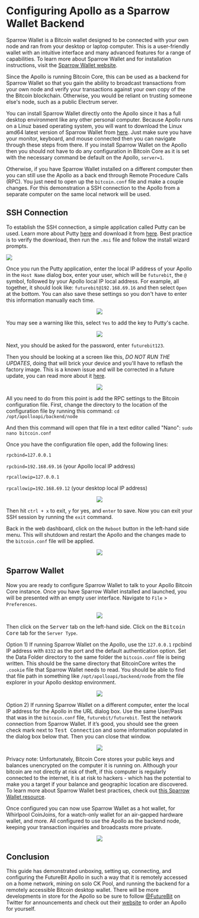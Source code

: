 # Configuring Apollo as a Sparrow Wallet Backend
Sparrow Wallet is a Bitcoin wallet designed to be connected with your own node and ran from your desktop or laptop computer. This is a user-friendly wallet with an intuitive interface and many advanced features for a range of capabilities. To learn more about Sparrow Wallet and for installation instructions, visit the [Sparrow Wallet website](https://www.sparrowwallet.com/).

Since the Apollo is running Bitcoin Core, this can be used as a backend for Sparrow Wallet so that you gain the ability to broadcast transactions from your own node and verify your transactions against your own copy of the the Bitcoin blockchain. Otherwise, you would be reliant on trusting someone else's node, such as a public Electrum server.

You can install Sparrow Wallet directly onto the Apollo since it has a full desktop environment like any other personal computer. Because Apollo runs on a Linuz based operating system, you will want to download the Linux amd64 latest version of Sparrow Wallet from [here](https://www.sparrowwallet.com/download/). Just make sure you have your monitor, keyboard, and mouse connected then you can navigate through these steps from there. If you install Sparrow Wallet on the Apollo then you should not have to do any configuration in Bitcoin Core as it is set with the necessary command be default on the Apollo, `server=1`.  

Otherwise, if you have Sparrow Wallet installed on a different computer then you can still use the Apollo as a back end through Remote Procedure Calls (RPC). You just need to open up the `bitcoin.conf` file and make a couple changes. For this demonstration a SSH connection to the Apollo from a separate computer on the same local network will be used. 

## SSH Connection
To establish the SSH connection, a simple application called Putty can be used. Learn more about Putty [here](https://www.putty.org/) and download it from [here](https://www.chiark.greenend.org.uk/~sgtatham/putty/latest.html). Best practice is to verify the download, then run the `.msi` file and follow the install wizard prompts.

![](assets/ssh00.png)

Once you run the Putty application, enter the local IP address of your Apollo in the `Host Name` dialog box, enter your user, which will be `futurebit`, the `@` symbol, followed by your Apollo local IP local address. For example, all together, it should look like: `futurebit@192.168.69.16` and then select `Open` at the bottom. You can also save these settings so you don't have to enter this information manually each time. 

<p align="center">
  <img src="assets/ssh01.png">
</p>

You may see a warning like this, select `Yes` to add the key to Putty's cache.  

<p align="center">
  <img src="assets/ssh02.png">
</p>

Next, you should be asked for the password, enter `futurebit123`.

Then you should be looking at a screen like this, *DO NOT RUN THE UPDATES*, doing that will brick your device and you'll have to reflash the factory image. This is a known issue and will be corrected in a future update, you can read more about it [here](https://bitcointalk.org/index.php?topic=5340015.msg57091053#msg57091053). 

<p align="center">
  <img src="assets/ssh03.png">
</p>

All you need to do from this point is add the RPC settings to the Bitcoin configuration file. First, change the directory to the location of the configuration file by running this command: `cd /opt/apolloapi/backend/node`

And then this command will open that file in a text editor called "Nano": `sudo nano bitcoin.conf`

Once you have the configuration file open, add the following lines:

`rpcbind=127.0.0.1`

`rpcbind=192.168.69.16` (your Apollo local IP address)

`rpcallowip=127.0.0.1`

`rpcallowip=192.168.69.12` (your desktop local IP address)

<p align="center">
  <img src="assets/ssh04.png">
</p>

Then hit `ctrl + x` to exit, `y` for yes, and `enter` to save. Now you can exit your SSH session by running the `exit` command. 

Back in the web dashboard, click on the `Reboot` button in the left-hand side menu. This will shutdown and restart the Apollo and the changes made to the `bitcoin.conf` file will be applied. 

<p align="center">
  <img src="assets/reboot00.png">
</p>

## Sparrow Wallet
Now you are ready to configure Sparrow Wallet to talk to your Apollo Bitcoin Core instance. Once you have Sparrow Wallet installed and launched, you will be presented with an empty user interface. Navigate to `File` > `Preferences`.

<p align="center">
  <img src="assets/sparrow00.png">
</p>

Then click on the <kbd>Server</kbd> tab on the left-hand side. Click on the <kbd>Bitcoin Core</kbd> tab for the `Server Type`. 

Option 1) If running Sparrow Wallet on the Apollo, use the `127.0.0.1` rpcbind IP address with `8332` as the port and the default authentication option. Set the Data Folder directory to the same folder the `bitcoin.conf` file is being written. This should be the same directory that BitcoinCore writes the `.cookie` file that Sparrow Wallet needs to read. You should be able to find that file path in something like `/opt/apolloapi/backend/node` from the file explorer in your Apollo desktop environment.

<p align="center">
  <img src="assets/sparrow01_1.png">
</p>

Option 2) If running Sparrow Wallet on a different computer, enter the local IP address for the Apollo in the URL dialog box. Use the same User/Pass that was in the `bitcoin.conf` file, `futurebit/futurebit`. Test the network connection from Sparrow Wallet. If it’s good, you should see the green check mark next to <kbd>Test Connection</kbd> and some information populated in the dialog box below that. Then you can close that window.   

<p align="center">
  <img src="assets/sparrow02.png">
</p>

Privacy note: Unfortunately, Bitcoin Core stores your public keys and balances unencrypted on the computer it is running on. Although your bitcoin are not directly at risk of theft, if this computer is regularly connected to the internet, it is at risk to hackers - which has the potential to make you a target if your balance and geographic location are discovered. To learn more about Sparrow Wallet best practices, check out [this Sparrow Wallet resource](https://www.sparrowwallet.com/docs/best-practices.html). 

Once configured you can now use Sparrow Wallet as a hot wallet, for Whirlpool CoinJoins, for a watch-only wallet for an air-gapped hardware wallet, and more. All configured to use the Apollo as the backend node, keeping your transaction inquiries and broadcasts more private. 

<p align="center">
  <img src="assets/sparrow03.png">
</p>


## Conclusion
This guide has demonstrated unboxing, setting up, connecting, and configuring the FutureBit Apollo in such a way that it is remotely accessed on a home network, mining on solo CK Pool, and running the backend for a remotely accessible Bitcoin desktop wallet. There will be more developments in store for the Apollo so be sure to follow [@FutureBit](https://twitter.com/FutureBit) on Twitter for announcements and check out their [website](https://www.futurebit.io/) to order an Apollo for yourself.  
